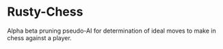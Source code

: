 # Rusty-Chess
Alpha beta pruning pseudo-AI for determination of ideal moves to make in chess against a player.
